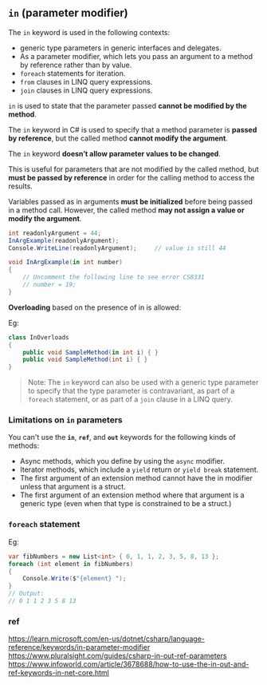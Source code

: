 ## `in` (parameter modifier)

The `in` keyword is used in the following contexts:

- generic type parameters in generic interfaces and delegates.
- As a parameter modifier, which lets you pass an argument to a method by reference rather than by value.
- `foreach` statements for iteration.
- `from` clauses in LINQ query expressions.
- `join` clauses in LINQ query expressions.

`in` is used to state that the parameter passed **cannot be modified by the method**.

The `in` keyword in C# is used to specify that a method parameter is **passed by reference**, but the called method **cannot modify the argument**.

The `in` keyword **doesn’t allow parameter values to be changed**.

This is useful for parameters that are not modified by the called method, but **must be passed by reference** in order for the calling method to access the results.


Variables passed as in arguments **must be initialized** before being passed in a method call. However, the called method **may not assign a value or modify the argument**.



```cs
int readonlyArgument = 44;
InArgExample(readonlyArgument);
Console.WriteLine(readonlyArgument);     // value is still 44

void InArgExample(in int number)
{
    // Uncomment the following line to see error CS8331
    // number = 19;
}
```

**Overloading** based on the presence of in is allowed:

Eg:
```cs
class InOverloads
{
    public void SampleMethod(in int i) { }
    public void SampleMethod(int i) { }
}
```



> Note: The `in` keyword can also be used with a generic type parameter to specify that the type parameter is contravariant, as part of a `foreach` statement, or as part of a `join` clause in a LINQ query.


### Limitations on `in` parameters

You can't use the **`in`**, **`ref`**, and **`out`** keywords for the following kinds of methods:

- Async methods, which you define by using the `async` modifier.
- Iterator methods, which include a `yield` return or `yield break` statement.
- The first argument of an extension method cannot have the in modifier unless that argument is a struct.
- The first argument of an extension method where that argument is a generic type (even when that type is constrained to be a struct.)

### `foreach` statement

Eg:
```cs
var fibNumbers = new List<int> { 0, 1, 1, 2, 3, 5, 8, 13 };
foreach (int element in fibNumbers)
{
    Console.Write($"{element} ");
}
// Output:
// 0 1 1 2 3 5 8 13
```


### ref
https://learn.microsoft.com/en-us/dotnet/csharp/language-reference/keywords/in-parameter-modifier \
https://www.pluralsight.com/guides/csharp-in-out-ref-parameters \
https://www.infoworld.com/article/3678688/how-to-use-the-in-out-and-ref-keywords-in-net-core.html
